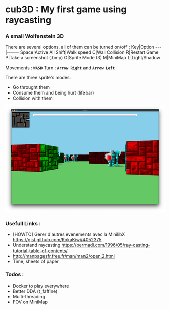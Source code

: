 # cub3D : My first game using raycasting
### A small Wolfenstein 3D


There are several options, all of them can be turned on/off :
Key|Option
---|------
Space|Active All
Shift|Walk speed
C|Wall Collision
R|Restart Game
P|Take a screenshot (.bmp)
O|Sprite Mode (3)
M|MiniMap
L|Light/Shadow

Movements : **`WASD`**
Turn : **`Arrow Right`** and **`Arrow Left`**

There are three sprite's modes:
- Go throught them
- Consume them and being hurt (lifebar)
- Collision with them

![In Game Image](https://github.com/mli42/at42cub3d/blob/master/in_game.png)

### Usefull Links :
- [HOWTO] Gerer d'autres evenements avec la MinilibX https://gist.github.com/KokaKiwi/4052375
- Understand raycasting https://permadi.com/1996/05/ray-casting-tutorial-table-of-contents/
- http://manpagesfr.free.fr/man/man2/open.2.html
- Time, sheets of paper

### Todos :
- Docker to play everywhere
- Better DDA (t_faffine)
- Multi-threading
- FOV on MiniMap
